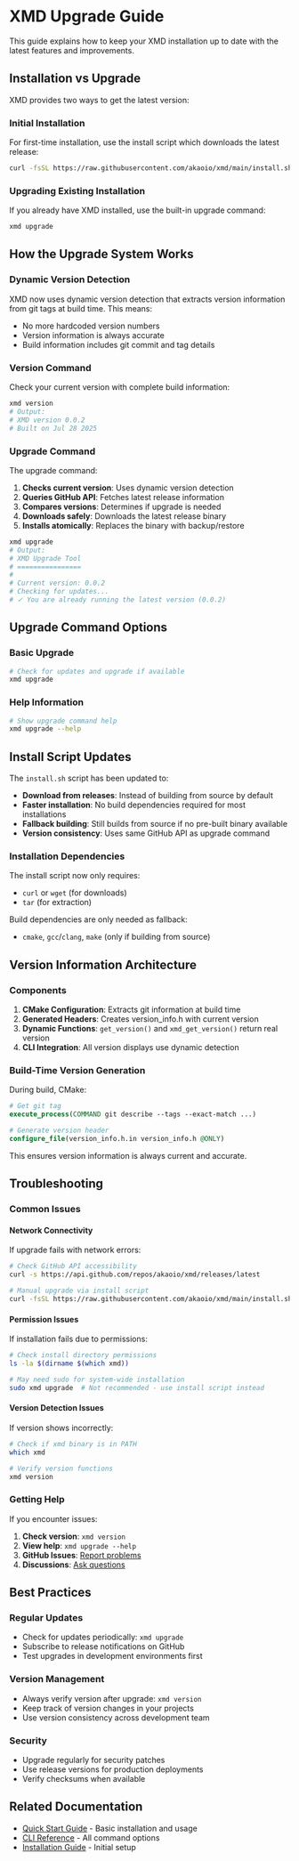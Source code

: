# XMD Upgrade Guide

This guide explains how to keep your XMD installation up to date with the latest features and improvements.

## Installation vs Upgrade

XMD provides two ways to get the latest version:

### Initial Installation
For first-time installation, use the install script which downloads the latest release:

```bash
curl -fsSL https://raw.githubusercontent.com/akaoio/xmd/main/install.sh | bash
```

### Upgrading Existing Installation
If you already have XMD installed, use the built-in upgrade command:

```bash
xmd upgrade
```

## How the Upgrade System Works

### Dynamic Version Detection
XMD now uses dynamic version detection that extracts version information from git tags at build time. This means:

- No more hardcoded version numbers
- Version information is always accurate
- Build information includes git commit and tag details

### Version Command
Check your current version with complete build information:

```bash
xmd version
# Output:
# XMD version 0.0.2
# Built on Jul 28 2025
```

### Upgrade Command
The upgrade command:

1. **Checks current version**: Uses dynamic version detection
2. **Queries GitHub API**: Fetches latest release information
3. **Compares versions**: Determines if upgrade is needed
4. **Downloads safely**: Downloads the latest release binary
5. **Installs atomically**: Replaces the binary with backup/restore

```bash
xmd upgrade
# Output:
# XMD Upgrade Tool
# ================
# 
# Current version: 0.0.2
# Checking for updates...
# ✓ You are already running the latest version (0.0.2)
```

## Upgrade Command Options

### Basic Upgrade
```bash
# Check for updates and upgrade if available
xmd upgrade
```

### Help Information
```bash
# Show upgrade command help
xmd upgrade --help
```

## Install Script Updates

The `install.sh` script has been updated to:

- **Download from releases**: Instead of building from source by default
- **Faster installation**: No build dependencies required for most installations
- **Fallback building**: Still builds from source if no pre-built binary available
- **Version consistency**: Uses same GitHub API as upgrade command

### Installation Dependencies
The install script now only requires:
- `curl` or `wget` (for downloads)
- `tar` (for extraction)

Build dependencies are only needed as fallback:
- `cmake`, `gcc`/`clang`, `make` (only if building from source)

## Version Information Architecture

### Components
1. **CMake Configuration**: Extracts git information at build time
2. **Generated Headers**: Creates version_info.h with current version
3. **Dynamic Functions**: `get_version()` and `xmd_get_version()` return real version
4. **CLI Integration**: All version displays use dynamic detection

### Build-Time Version Generation
During build, CMake:
```cmake
# Get git tag
execute_process(COMMAND git describe --tags --exact-match ...)

# Generate version header
configure_file(version_info.h.in version_info.h @ONLY)
```

This ensures version information is always current and accurate.

## Troubleshooting

### Common Issues

#### Network Connectivity
If upgrade fails with network errors:
```bash
# Check GitHub API accessibility
curl -s https://api.github.com/repos/akaoio/xmd/releases/latest

# Manual upgrade via install script
curl -fsSL https://raw.githubusercontent.com/akaoio/xmd/main/install.sh | bash
```

#### Permission Issues
If installation fails due to permissions:
```bash
# Check install directory permissions
ls -la $(dirname $(which xmd))

# May need sudo for system-wide installation
sudo xmd upgrade  # Not recommended - use install script instead
```

#### Version Detection Issues
If version shows incorrectly:
```bash
# Check if xmd binary is in PATH
which xmd

# Verify version functions
xmd version
```

### Getting Help

If you encounter issues:

1. **Check version**: `xmd version`
2. **View help**: `xmd upgrade --help`
3. **GitHub Issues**: [Report problems](https://github.com/akaoio/xmd/issues)
4. **Discussions**: [Ask questions](https://github.com/akaoio/xmd/discussions)

## Best Practices

### Regular Updates
- Check for updates periodically: `xmd upgrade`
- Subscribe to release notifications on GitHub
- Test upgrades in development environments first

### Version Management
- Always verify version after upgrade: `xmd version`
- Keep track of version changes in your projects
- Use version consistency across development team

### Security
- Upgrade regularly for security patches
- Use release versions for production deployments
- Verify checksums when available

## Related Documentation

- [Quick Start Guide](quick-start.md) - Basic installation and usage
- [CLI Reference](cli-reference.md) - All command options
- [Installation Guide](quick-start.md#installation) - Initial setup